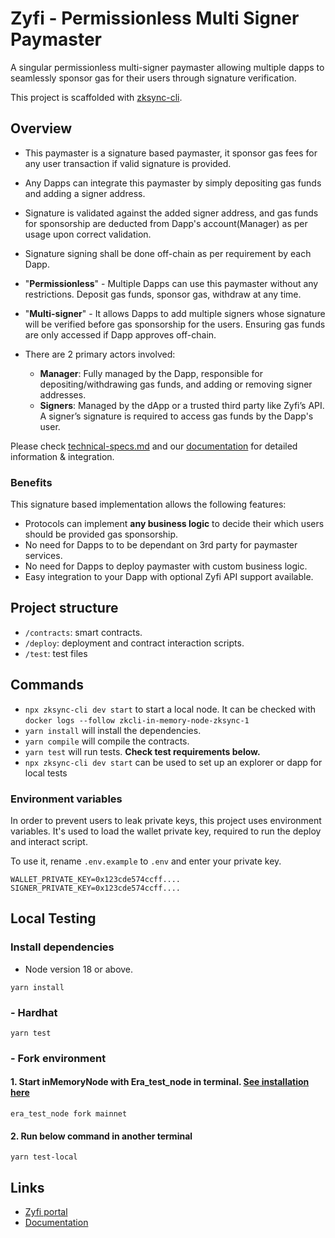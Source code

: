 # Zyfi - Permissionless Multi Signer Paymaster
A singular permissionless multi-signer paymaster allowing multiple dapps to seamlessly sponsor gas for their users through signature verification. 

This project is scaffolded with [zksync-cli](https://github.com/matter-labs/zksync-cli).

## Overview
- This paymaster is a signature based paymaster, it sponsor gas fees for any user transaction if valid signature is provided.
- Any Dapps can integrate this paymaster by simply depositing gas funds and adding a signer address. 
- Signature is validated against the added signer address, and gas funds for sponsorship are deducted from Dapp's account(Manager) as per usage upon correct validation. 
- Signature signing shall be done off-chain as per requirement by each Dapp.

- "**Permissionless**" - Multiple Dapps can use this paymaster without any restrictions. Deposit gas funds, sponsor gas, withdraw at any time.
- "**Multi-signer**" - It allows Dapps to add multiple signers whose signature will be verified before gas sponsorship for the users. Ensuring gas funds are only accessed if Dapp approves off-chain.

- There are 2 primary actors involved:
    - **Manager**: Fully managed by the Dapp, responsible for depositing/withdrawing gas funds, and adding or removing signer addresses. 
    - **Signers**: Managed by the dApp or a trusted third party like Zyfi’s API. A signer’s signature is required to access gas funds by the Dapp's user.

Please check [technical-specs.md](./technical_specs.md) and our [documentation](https://docs.zyfi.org/) for detailed information & integration.

### Benefits

This signature based implementation allows the following features:
- Protocols can implement **any business logic** to decide their which users should be provided gas sponsorship.
- No need for Dapps to to be dependant on 3rd party for paymaster services.
- No need for Dapps to deploy paymaster with custom business logic.
- Easy integration to your Dapp with optional Zyfi API support available.


## Project structure

- `/contracts`: smart contracts.
- `/deploy`: deployment and contract interaction scripts.
- `/test`: test files

## Commands

- `npx zksync-cli dev start` to start a local node. It can be checked with `docker logs --follow zkcli-in-memory-node-zksync-1`
- `yarn install` will install the dependencies.
- `yarn compile` will compile the contracts.
- `yarn test` will run tests. **Check test requirements below.**
- `npx zksync-cli dev start` can be used to set up an explorer or dapp for local tests

### Environment variables

In order to prevent users to leak private keys, this project uses environment variables. It's used to load the wallet private key, required to run the deploy and interact script.

To use it, rename `.env.example` to `.env` and enter your private key.

```
WALLET_PRIVATE_KEY=0x123cde574ccff....
SIGNER_PRIVATE_KEY=0x123cde574ccff....
```


## Local Testing

### Install dependencies
- Node version 18 or above.
```
yarn install
```
### - Hardhat
```
yarn test
```

### - Fork environment

#### 1. Start inMemoryNode with Era_test_node in terminal. [See installation here](https://docs.zksync.io/build/test-and-debug/in-memory-node#install-and-set-up-era_test_node) 

```
era_test_node fork mainnet
```
#### 2. Run below command in another terminal
```
yarn test-local
```

## Links

- [Zyfi portal](https://zyfi.org/)
- [Documentation](https://docs.zyfi.org/)